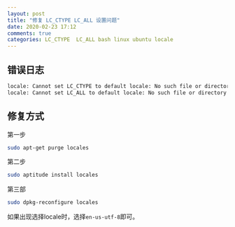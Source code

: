 ```yaml
---
layout: post
title: "修复 LC_CTYPE LC_ALL 设置问题"
date: 2020-02-23 17:12
comments: true
categories: LC_CTYPE  LC_ALL bash linux ubuntu locale 
---
```

## 错误日志
```bash
locale: Cannot set LC_CTYPE to default locale: No such file or directory
locale: Cannot set LC_ALL to default locale: No such file or directory
```

<!--more-->

## 修复方式
第一步
```bash
sudo apt-get purge locales
```

第二步
```bash
sudo aptitude install locales
```

第三部
```bash
sudo dpkg-reconfigure locales
```

如果出现选择locale时，选择`en-us-utf-8`即可。
